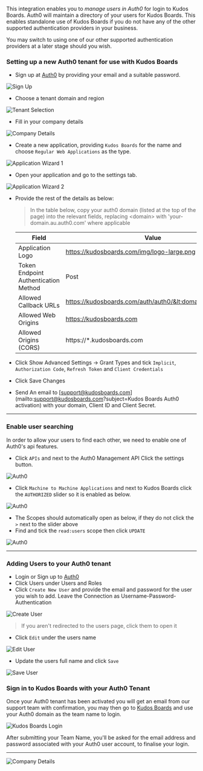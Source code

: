 This integration enables you to _manage users in Auth0_ for login to Kudos Boards. Auth0 will maintain a directory of your users for Kudos Boards. This enables standalone use of Kudos Boards if you do not have any of the other supported authentication providers in your business.

You may switch to using one of our other supported authentication providers at a later stage should you wish.

### Setting up a new Auth0 tenant for use with Kudos Boards

- Sign up at [Auth0](https://auth0.com/) by providing your email and a suitable password.

![Sign Up](/assets/auth0/signup.png)

- Choose a tenant domain and region

![Tenant Selection](/assets/auth0/choose-tenant.png)

- Fill in your company details

![Company Details](/assets/auth0/account.png)

- Create a new application, providing `Kudos Boards` for the name and choose `Regular Web Applications` as the type.

![Application Wizard 1](/assets/auth0/application1.png)

- Open your application and go to the settings tab.

![Application Wizard 2](/assets/auth0/application2.png)

- Provide the rest of the details as below:

  > In the table below, copy your auth0 domain (listed at the top of the page) into the relevant fields, replacing &lt;domain&gt; with 'your-domain.au.auth0.com' where applicable

  | Field                                | Value                                                |
  | ------------------------------------ | ---------------------------------------------------- |
  | Application Logo                     | https://kudosboards.com/img/logo-large.png           |
  | Token Endpoint Authentication Method | Post                                                 |
  | Allowed Callback URLs                | https://kudosboards.com/auth/auth0/&lt;domain&gt;/callback |
  | Allowed Web Origins                  | https://kudosboards.com                              |
  | Allowed Origins (CORS)               | https://*.kudosboards.com                            |

- Click Show Advanced Settings -> Grant Types and tick `Implicit`, `Authorization Code`, `Refresh Token` and `Client Credentials`
- Click Save Changes
- Send An email to [support@kudosboards.com](mailto:support@kudosboards.com?subject=Kudos Boards Auth0 activation) with your domain, Client ID and Client Secret.

---

### Enable user searching

In order to allow your users to find each other, we need to enable one of Auth0's api features.

- Click `APIs` and next to the Auth0 Management API Click the settings button.

![Auth0](/assets/auth0/apis.png)

- Click `Machine to Machine Applications` and next to Kudos Boards click the `AUTHORIZED` slider so it is enabled as below.

![Auth0](/assets/auth0/machine.png)

- The Scopes should automatically open as below, if they do not click the `>` next to the slider above
- Find and tick the `read:users` scope then click `UPDATE`

![Auth0](/assets/auth0/api-scopes.png)

---

### Adding Users to your Auth0 tenant

- Login or Sign up to [Auth0](https://auth0.com/)
- Click Users under Users and Roles
- Click `Create New User` and provide the email and password for the user you wish to add. Leave the Connection as Username-Password-Authentication

![Create User](/assets/auth0/create-user.png)

> If you aren't redirected to the users page, click them to open it

- Click `Edit` under the users name

![Edit User](/assets/auth0/edit-name.png)

- Update the users full name and click `Save`

![Save User](/assets/auth0/save-name.png)

### Sign in to Kudos Boards with your Auth0 Tenant

Once your Auth0 tenant has been activated you will get an email from our support team with confirmation, you may then go to [Kudos Boards](https://kudosboards.com) and use your Auth0 domain as the team name to login.

![Kudos Boards Login](/assets/auth0/boards-login.png)

After submitting your Team Name, you'll be asked for the email address and password associated with your Auth0 user account, to finalise your login.
***
![Company Details](/assets/auth0/boards-login2.PNG)
